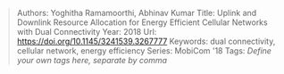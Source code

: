 > Authors: Yoghitha Ramamoorthi, Abhinav Kumar
> Title: Uplink and Downlink Resource Allocation for Energy Efficient Cellular Networks with Dual Connectivity
> Year: 2018
> Url: https://doi.org/10.1145/3241539.3267777
> Keywords: dual connectivity, cellular network, energy efficiency
> Series: MobiCom '18
> Tags: *Define your own tags here, separate by comma*